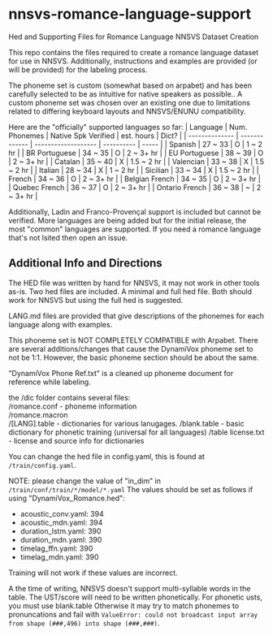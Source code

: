 # nnsvs-romance-language-support
Hed and Supporting Files for Romance Language NNSVS Dataset Creation 

This repo contains the files required to create a romance language dataset for use in NNSVS.
Additionally, instructions and examples are provided (or will be provided) for the labeling process.

The phoneme set is custom (somewhat based on arpabet) and has been carefully selected to be as intuitive for native speakers as possible.. A custom phoneme set was chosen over an existing one due to limitations related to differing keyboard layouts and NNSVS/ENUNU compatibility.

Here are the "officially" supported languages so far:
| Language       | Num. Phonemes | Native Spk Verified | est. hours | Dict? |
| -------------- | ------------- | ------------------- | ---------- | ----- |
| Spanish        | 27 ~ 33       | O                   | 1 ~ 2 hr   |
| BR Portuguese  | 34 ~ 35       | O                   | 2 ~ 3+ hr  |
| EU Portuguese  | 38 ~ 39       | O                   | 2 ~ 3+ hr  |
| Catalan        | 35 ~ 40       | X                   | 1.5 ~ 2 hr |
| Valencian      | 33 ~ 38       | X                   | 1.5 ~ 2 hr |
| Italian        | 28 ~ 34       | X                   | 1 ~ 2 hr   |
| Sicilian       | 33 ~ 34       | X                   | 1.5 ~ 2 hr |
| French         | 34 ~ 36       | O                   | 2 ~ 3+ hr  |
| Belgian French | 34 ~ 35       | O                   | 2 ~ 3+ hr  |
| Quebec French  | 36 ~ 37       | O                   | 2 ~ 3+ hr  |
| Ontario French | 36 ~ 38       | ~                   | 2 ~ 3+ hr  |

Additionally, Ladin and Franco-Provençal support is included but cannot be verified.
More languages are being added but for the initial release, the most "common" languages are supported. If you need a romance language that's not lsited then open an issue.

## Additional Info and Directions

The HED file was written by hand for NNSVS, it may not work in other tools as-is.
Two hed files are included. A minimal and full hed file. Both should work for NNSVS but using the full hed is suggested.

LANG.md files are provided that give descriptions of the phonemes for each language along with examples.

This phoneme set is NOT COMPLETELY COMPATIBLE with Arpabet.
There are several additions/changes that cause the DynamiVox phoneme set to not be 1:1.
However, the basic phoneme section should be about the same.

"DynamiVox Phone Ref.txt" is a cleaned up phoneme document for reference while labeling.

the /dic folder contains several files:  
/romance.conf - phoneme information  
/romance.macron  
/[LANG].table - dictionaries for various lanugages.
/blank.table - basic dictionary for phonetic training (universal for all languages)
/table license.txt - license and source info for dictionaries  

You can change the hed file in config.yaml, this is found at `/train/config.yaml`.

NOTE: please change the value of "in_dim" in `/train/conf/train/*/model/*.yaml`
The values should be set as follows if using "DynamiVox_Romance.hed":

* acoustic_conv.yaml: 394
* acoustic_mdn.yaml: 394
* duration_lstm.yaml: 390
* duration_mdn.yaml: 390
* timelag_ffn.yaml: 390
* timelag_mdn.yaml: 390

Training will not work if these values are incorrect.

A the time of writing, NNSVS doesn't support multi-syllable words in the table. The UST/score will need to be written phonetically.
For phonetic usts, you must use blank.table
Otherwise it may try to match phonemes to pronuncations and fail with `ValueError: could not broadcast input array from shape (###,496) into shape (###,###)`.
